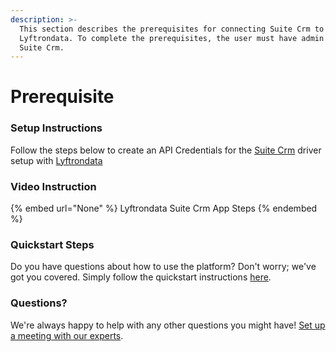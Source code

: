 ```yaml
---
description: >-
  This section describes the prerequisites for connecting Suite Crm to
  Lyftrondata. To complete the prerequisites, the user must have admin access to
  Suite Crm.
---
```


# Prerequisite

<mark style="color:blue;"></mark>

### Setup Instructions

Follow the steps below to create an API Credentials for the [Suite Crm](None) driver setup with [Lyftrondata](https://www.lyftrondata.com)

### Video Instruction

{% embed url="None" %}
Lyftrondata Suite Crm App Steps
{% endembed %}

### Quickstart Steps

Do you have questions about how to use the platform? Don't worry; we've got you covered. Simply follow the quickstart instructions [here](README.md).

### Questions? <a href="#questions" id="questions"></a>

We're always happy to help with any other questions you might have! [Set up a meeting with our experts](https://www.lyftrondata.com/book-a-meeting/).

